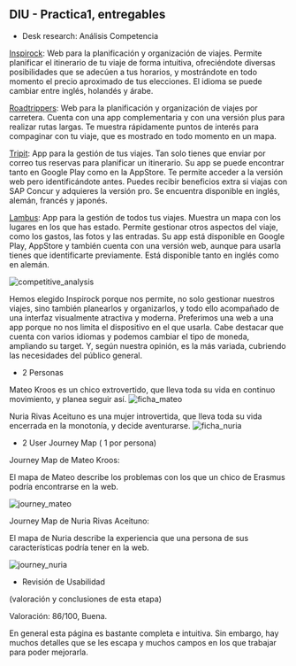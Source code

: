 ## DIU - Practica1, entregables




- Desk research: Análisis Competencia 

[Inspirock](https://www.inspirock.com/): Web para la planificación y organización de viajes. Permite planificar el itinerario de tu viaje de forma intuitiva, ofreciéndote diversas posibilidades que se  adecúen a tus horarios, y mostrándote en todo momento el precio aproximado de tus elecciones. El idioma se puede cambiar entre inglés, holandés y árabe.

[Roadtrippers](https://roadtrippers.com/): Web para la planificación y organización de viajes por carretera. Cuenta con una app complementaria y con una versión plus para realizar rutas largas. Te muestra rápidamente puntos de interés para compaginar con tu viaje, que es mostrado en todo momento en un mapa.

[Tripit](https://www.tripit.com/): App para la gestión de tus viajes. Tan solo tienes que enviar por correo tus reservas para planificar un itinerario. Su app se puede encontrar tanto en Google Play como en la AppStore. Te permite acceder a la versión web pero identificándote antes. Puedes recibir beneficios extra si viajas con SAP Concur y adquieres la versión pro. Se encuentra disponible en inglés, alemán, francés y japonés.

[Lambus](https://www.lambus.com/): App para la gestión de todos tus viajes. Muestra un mapa con los lugares en los que has estado. Permite gestionar otros aspectos del viaje, como los gastos, las fotos y las entradas. Su app está disponible en Google Play, AppStore y también cuenta con una versión web, aunque para usarla tienes que identificarte previamente. Está disponible tanto en inglés como en alemán.

![competitive_analysis](https://user-images.githubusercontent.com/62568912/111649728-efd6a380-8804-11eb-8d78-015d1a6d7888.png)


Hemos elegido Inspirock porque nos permite, no solo gestionar nuestros viajes, sino también planearlos y organizarlos, y todo ello acompañado de una interfaz visualmente atractiva y moderna. Preferimos una web a una app porque no nos limita el dispositivo en el que usarla. Cabe destacar que cuenta con varios idiomas y podemos cambiar el tipo de moneda, ampliando su target. Y, según nuestra opinión, es la más variada, cubriendo las necesidades del público general.


- 2 Personas 

Mateo Kroos es un chico extrovertido, que lleva toda su vida en continuo movimiento, y planea seguir así.
![ficha_mateo](https://user-images.githubusercontent.com/62596996/111053480-82bdb980-8464-11eb-9dfc-41e330fa489b.PNG)



Nuria Rivas Aceituno es una mujer introvertida, que lleva toda su vida encerrada en la monotonía, y decide aventurarse.
![ficha_nuria](https://user-images.githubusercontent.com/62596996/111053481-86514080-8464-11eb-9e47-ea8543bf1fa5.PNG)




- 2 User Journey Map  ( 1 por persona)

Journey Map de Mateo Kroos:

El mapa de Mateo describe los problemas con los que un chico de Erasmus podría encontrarse en la web.

![journey_mateo](https://user-images.githubusercontent.com/62596996/111053484-8bae8b00-8464-11eb-994e-550dfd575d3f.PNG)


Journey Map de Nuria Rivas Aceituno:

El mapa de Nuria describe la experiencia que una persona de sus características podría tener en la web.

![journey_nuria](https://user-images.githubusercontent.com/62596996/111053489-90733f00-8464-11eb-9a8e-18de11105f97.PNG)


- Revisión de Usabilidad 


(valoración y conclusiones de esta etapa)


Valoración: 86/100, Buena.

En general esta página es bastante completa e intuitiva. Sin embargo, hay muchos detalles que se les escapa y muchos campos en los que trabajar para poder mejorarla.

